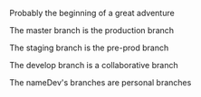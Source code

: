 Probably the beginning of a great adventure

The master branch is the production branch

The staging branch is the pre-prod branch

The develop branch is a collaborative branch

The nameDev's branches are personal branches